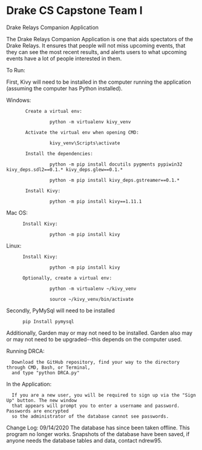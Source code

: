 # Drake CS Capstone Team I
Drake Relays Companion Application

The Drake Relays Companion Application is one that aids spectators of the Drake Relays. It ensures that people will not miss upcoming events, that they can see the most recent results, and alerts users to what upcoming events have a lot of people interested in them.

To Run:

First, Kivy will need to be installed in the computer running the application (assuming the computer has Python installed).


  Windows: 
  
           Create a virtual env: 
           
                    python -m virtualenv kivy_venv
                    
           Activate the virtual env when opening CMD: 
           
                    kivy_venv\Scripts\activate
                    
           Install the dependencies:
           
                    python -m pip install docutils pygments pypiwin32 kivy_deps.sdl2==0.1.* kivy_deps.glew==0.1.*
                    
                    python -m pip install kivy_deps.gstreamer==0.1.*
                    
           Install Kivy:
           
                    python -m pip install kivy==1.11.1

  Mac OS:
  
          Install Kivy:
          
                    python -m pip install kivy

  Linux:
  
          Install Kivy:
          
                    python -m pip install kivy
                    
          Optionally, create a virtual env:
          
                    python -m virtualenv ~/kivy_venv
                    
                    source ~/kivy_venv/bin/activate

Secondly, PyMySql will need to be installed

          pip Install pymysql 
                  
  Additionally, Garden may or may not need to be installed. Garden also may or may not need to be upgraded--this depends on     the computer used.

Running DRCA:

      Download the GitHub repository, find your way to the directory through CMD, Bash, or Terminal, 
      and type "python DRCA.py"
  
  
  In the Application:

      If you are a new user, you will be required to sign up via the "Sign Up" button. The new window 
      that appears will prompt you to enter a username and password. Passwords are encrypted 
      so the administrator of the database cannot see passwords.
  
  


Change Log: 09/14/2020
The database has since been taken offline. This program no longer works. Snapshots of the database have been saved, if anyone needs the database tables and data, contact ndrew95.
                  
